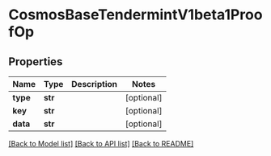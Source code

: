 # CosmosBaseTendermintV1beta1ProofOp

## Properties
Name | Type | Description | Notes
------------ | ------------- | ------------- | -------------
**type** | **str** |  | [optional] 
**key** | **str** |  | [optional] 
**data** | **str** |  | [optional] 

[[Back to Model list]](../README.md#documentation-for-models) [[Back to API list]](../README.md#documentation-for-api-endpoints) [[Back to README]](../README.md)

